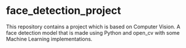 # face_detection_project
This repository contains a project which is based on Computer Vision. A face detection model that is made using Python and open_cv with some Machine Learning implementations.
